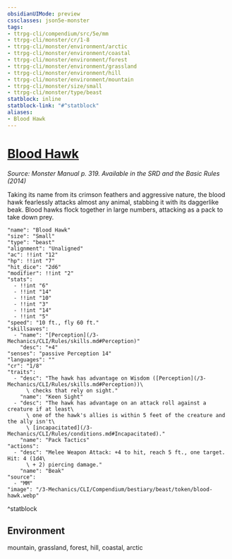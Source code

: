 ```yaml
---
obsidianUIMode: preview
cssclasses: json5e-monster
tags:
- ttrpg-cli/compendium/src/5e/mm
- ttrpg-cli/monster/cr/1-8
- ttrpg-cli/monster/environment/arctic
- ttrpg-cli/monster/environment/coastal
- ttrpg-cli/monster/environment/forest
- ttrpg-cli/monster/environment/grassland
- ttrpg-cli/monster/environment/hill
- ttrpg-cli/monster/environment/mountain
- ttrpg-cli/monster/size/small
- ttrpg-cli/monster/type/beast
statblock: inline
statblock-link: "#^statblock"
aliases:
- Blood Hawk
---
```

# [Blood Hawk](3-Mechanics\CLI\Compendium\bestiary\beast/blood-hawk.md)
*Source: Monster Manual p. 319. Available in the <span title='Systems Reference Document (5.1)'>SRD</span> and the Basic Rules (2014)*  

Taking its name from its crimson feathers and aggressive nature, the blood hawk fearlessly attacks almost any animal, stabbing it with its daggerlike beak. Blood hawks flock together in large numbers, attacking as a pack to take down prey.

```statblock
"name": "Blood Hawk"
"size": "Small"
"type": "beast"
"alignment": "Unaligned"
"ac": !!int "12"
"hp": !!int "7"
"hit_dice": "2d6"
"modifier": !!int "2"
"stats":
  - !!int "6"
  - !!int "14"
  - !!int "10"
  - !!int "3"
  - !!int "14"
  - !!int "5"
"speed": "10 ft., fly 60 ft."
"skillsaves":
  - "name": "[Perception](/3-Mechanics/CLI/Rules/skills.md#Perception)"
    "desc": "+4"
"senses": "passive Perception 14"
"languages": ""
"cr": "1/8"
"traits":
  - "desc": "The hawk has advantage on Wisdom ([Perception](/3-Mechanics/CLI/Rules/skills.md#Perception))\
      \ checks that rely on sight."
    "name": "Keen Sight"
  - "desc": "The hawk has advantage on an attack roll against a creature if at least\
      \ one of the hawk's allies is within 5 feet of the creature and the ally isn't\
      \ [incapacitated](/3-Mechanics/CLI/Rules/conditions.md#Incapacitated)."
    "name": "Pack Tactics"
"actions":
  - "desc": "Melee Weapon Attack: +4 to hit, reach 5 ft., one target. Hit: 4 (1d4\
      \ + 2) piercing damage."
    "name": "Beak"
"source":
  - "MM"
"image": "/3-Mechanics/CLI/Compendium/bestiary/beast/token/blood-hawk.webp"
```
^statblock

## Environment

mountain, grassland, forest, hill, coastal, arctic